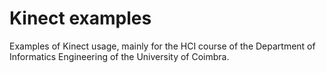 # Kinect examples

Examples of Kinect usage, mainly for the HCI course of the Department of Informatics Engineering of the University of Coimbra.